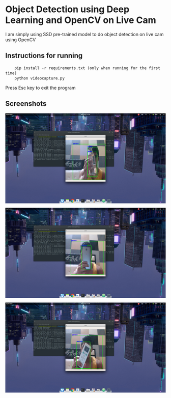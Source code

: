 # Object Detection using Deep Learning and OpenCV on Live Cam

I am simply using SSD pre-trained model to do object detection on live cam using OpenCV

## Instructions for running
```
	pip install -r requirements.txt (only when running for the first time)
	python videocapture.py
```
Press Esc key to exit the program

## Screenshots

<img
	src=etc/1.png
	align='center'
/> 

<img
	src=etc/2.png
	align='center'
/>

<img
	src=etc/3.png
	align='center'
/>
